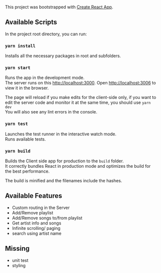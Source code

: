 This project was bootstrapped with [Create React App](https://github.com/facebook/create-react-app).

## Available Scripts

In the project root directory, you can run:

### `yarn install`

Installs all the necessary packages in root and subfolders.

### `yarn start`

Runs the app in the development mode.<br />
The server runs on this [http://localhost:3000](http://localhost:3000).
Open [http://localhost:3006](http://localhost:3006) to view it in the browser.

The page will reload if you make edits for the client-side only, if you want to edit the server code and monitor it at the same time, you should use `yarn dev`<br />
You will also see any lint errors in the console.

### `yarn test`

Launches the test runner in the interactive watch mode.<br />
Runs available tests.

### `yarn build`

Builds the Client side app for production to the `build` folder.<br />
It correctly bundles React in production mode and optimizes the build for the best performance.

The build is minified and the filenames include the hashes.<br />

## Available Features

- Custom routing in the Server
- Add/Remove playlist
- Add/Remove songs to/from playlist
- Get artist info and songs
- Infinite scrolling/ paging
- search using artist name

## Missing

- unit test
- styling
